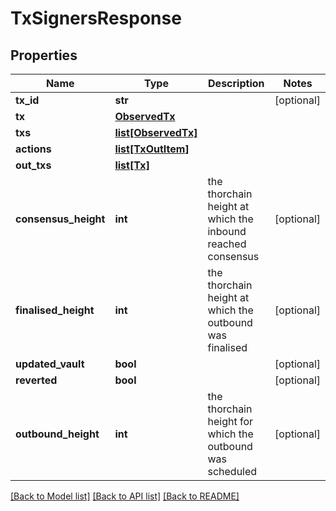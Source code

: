 # TxSignersResponse

## Properties
Name | Type | Description | Notes
------------ | ------------- | ------------- | -------------
**tx_id** | **str** |  | [optional] 
**tx** | [**ObservedTx**](ObservedTx.md) |  | 
**txs** | [**list[ObservedTx]**](ObservedTx.md) |  | 
**actions** | [**list[TxOutItem]**](TxOutItem.md) |  | 
**out_txs** | [**list[Tx]**](Tx.md) |  | 
**consensus_height** | **int** | the thorchain height at which the inbound reached consensus | [optional] 
**finalised_height** | **int** | the thorchain height at which the outbound was finalised | [optional] 
**updated_vault** | **bool** |  | [optional] 
**reverted** | **bool** |  | [optional] 
**outbound_height** | **int** | the thorchain height for which the outbound was scheduled | [optional] 

[[Back to Model list]](../README.md#documentation-for-models) [[Back to API list]](../README.md#documentation-for-api-endpoints) [[Back to README]](../README.md)


